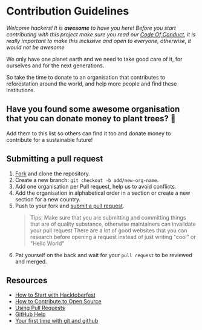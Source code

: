 # Contribution Guidelines

_Welcome hackers! It is **awesome** to have you here! Before you start contributing with this project make sure you read our [Code Of Conduct](https://github.com/OtacilioN/awesome-hacktoberfest-plant-a-tree/blob/master/CODE_OF_CONDUCT.md), it is really important to make this inclusive and open to everyone, otherwise, it would not be awesome_

We only have one planet earth and we need to take good care of it, for ourselves and for the next generations.

So take the time to donate to an organisation that contributes to reforestation around the world, and help more people and find these institutions.

## Have you found some awesome organisation that you can donate money to plant trees? 🌱

Add them to this list so others can find it too and donate money to contribute for a sustainable future!

## Submitting a pull request

1. [Fork](https://github.com/OtacilioN/awesome-hacktoberfest-plant-a-tree/fork) and clone the repository.
1. Create a new branch: `git checkout -b add/new-org-name`.
1. Add one organisation per Pull request, help us to avoid conflicts.
1. Add the organisation in alphabetical order in a section or create a new section for a new country.
1. Push to your fork and [submit a pull request](https://github.com/OtacilioN/awesome-hacktoberfest-plant-a-tree/compare).
   > Tips: Make sure that you are submitting and committing things that are of quality substance, otherwise maintainers can invalidate your pull request
   > There are a lot of good websites that you can research before opening a request instead of just writing "cool" or "Hello World"
1. Pat yourself on the back and wait for your `pull request` to be reviewed and merged.

## Resources

- [How to Start with Hacktoberfest](https://www.youtube.com/watch?v=4RvIFvmZA3o)
- [How to Contribute to Open Source](https://opensource.guide/how-to-contribute/)
- [Using Pull Requests](https://help.github.com/articles/about-pull-requests/)
- [GitHub Help](https://help.github.com)
- [Your first time with git and github](https://kbroman.org/github_tutorial/pages/first_time.html)
